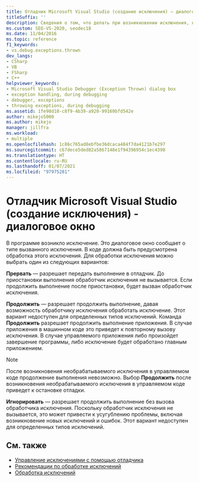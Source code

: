 ```yaml
---
title: Отладчик Microsoft Visual Studio (создание исключения) — диалоговое окно | Документация Майкрософт
titleSuffix: ''
description: Сведения о том, что делать при возникновении исключения, которое программе необходимо обработать. Можно выполнить следующие действия. 1) переключиться на отладчик; 2) продолжить выполнение; или 3) игнорировать исключение.
ms.custom: SEO-VS-2020, seodec18
ms.date: 11/04/2016
ms.topic: reference
f1_keywords:
- vs.debug.exceptions.thrown
dev_langs:
- CSharp
- VB
- FSharp
- C++
helpviewer_keywords:
- Microsoft Visual Studio Debugger (Exception Thrown) dialog box
- exception handling, during debugging
- debugger, exceptions
- throwing exceptions, during debugging
ms.assetid: 1fe98d10-c8f9-4b39-a920-99169bfd542e
author: mikejo5000
ms.author: mikejo
manager: jillfra
ms.workload:
- multiple
ms.openlocfilehash: 1c86c765ad8ebfbe36dcaca484f7da4121b7e297
ms.sourcegitcommit: c67dece5ded82a5867148e1f94396954c1ec4398
ms.translationtype: HT
ms.contentlocale: ru-RU
ms.lasthandoff: 01/07/2021
ms.locfileid: "97975281"
---
```

# <a name="microsoft-visual-studio-debugger-exception-thrown-dialog-box"></a>Отладчик Microsoft Visual Studio (создание исключения) - диалоговое окно
В программе возникло исключение. Это диалоговое окно сообщает о типе вызванного исключения. В коде должна быть предусмотрена обработка этого исключения. Для обработки исключения можно выбрать один из следующих вариантов:

 **Прервать** — разрешает передать выполнение в отладчик. До приостановки выполнения обработчик исключения не вызывается. Если продолжить выполнение после приостановки, будет вызван обработчик исключения.

 **Продолжить** — разрешает продолжить выполнение, давая возможность обработчику исключения обработать исключение. Этот вариант недоступен для определенных типов исключений. Команда **Продолжить** разрешает продолжить выполнение приложения. В случае приложения в машинном коде это приведет к повторному вызову исключения. В случае управляемого приложения либо произойдет завершение программы, либо исключение будет обработано главным приложением.

> [!NOTE]
> После возникновения необрабатываемого исключения в управляемом коде продолжение выполнения невозможно. Выбор **Продолжить** после возникновения необрабатываемого исключения в управляемом коде приведет к остановке отладки.

 **Игнорировать** — разрешает продолжить выполнение без вызова обработчика исключения. Поскольку обработчик исключения не вызывается, это может привести к усугублению проблемы, включая возникновение новых исключений и ошибок. Этот вариант недоступен для определенных типов исключений.

## <a name="see-also"></a>См. также
- [Управление исключениями с помощью отладчика](../debugger/managing-exceptions-with-the-debugger.md)
- [Рекомендации по обработке исключений](/dotnet/standard/exceptions/best-practices-for-exceptions)
- [Обработка исключений](/cpp/extensions/exception-handling-cpp-component-extensions)